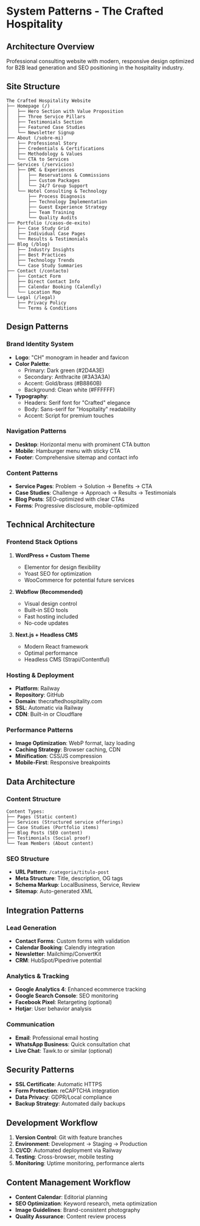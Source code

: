 # System Patterns - The Crafted Hospitality

## Architecture Overview

Professional consulting website with modern, responsive design optimized for B2B lead generation and SEO positioning in the hospitality industry.

## Site Structure

```
The Crafted Hospitality Website
├── Homepage (/)
│   ├── Hero Section with Value Proposition
│   ├── Three Service Pillars
│   ├── Testimonials Section
│   ├── Featured Case Studies
│   └── Newsletter Signup
├── About (/sobre-mi)
│   ├── Professional Story
│   ├── Credentials & Certifications
│   ├── Methodology & Values
│   └── CTA to Services
├── Services (/servicios)
│   ├── DMC & Experiences
│   │   ├── Reservations & Commissions
│   │   ├── Custom Packages
│   │   └── 24/7 Group Support
│   └── Hotel Consulting & Technology
│       ├── Process Diagnosis
│       ├── Technology Implementation
│       ├── Guest Experience Strategy
│       ├── Team Training
│       └── Quality Audits
├── Portfolio (/casos-de-exito)
│   ├── Case Study Grid
│   ├── Individual Case Pages
│   └── Results & Testimonials
├── Blog (/blog)
│   ├── Industry Insights
│   ├── Best Practices
│   ├── Technology Trends
│   └── Case Study Summaries
├── Contact (/contacto)
│   ├── Contact Form
│   ├── Direct Contact Info
│   ├── Calendar Booking (Calendly)
│   └── Location Map
└── Legal (/legal)
    ├── Privacy Policy
    └── Terms & Conditions
```

## Design Patterns

### Brand Identity System

- **Logo**: "CH" monogram in header and favicon
- **Color Palette**:
  - Primary: Dark green (#2D4A3E)
  - Secondary: Anthracite (#3A3A3A)
  - Accent: Gold/brass (#B8860B)
  - Background: Clean white (#FFFFFF)
- **Typography**:
  - Headers: Serif font for "Crafted" elegance
  - Body: Sans-serif for "Hospitality" readability
  - Accent: Script for premium touches

### Navigation Patterns

- **Desktop**: Horizontal menu with prominent CTA button
- **Mobile**: Hamburger menu with sticky CTA
- **Footer**: Comprehensive sitemap and contact info

### Content Patterns

- **Service Pages**: Problem → Solution → Benefits → CTA
- **Case Studies**: Challenge → Approach → Results → Testimonials
- **Blog Posts**: SEO-optimized with clear CTAs
- **Forms**: Progressive disclosure, mobile-optimized

## Technical Architecture

### Frontend Stack Options

1. **WordPress + Custom Theme**

   - Elementor for design flexibility
   - Yoast SEO for optimization
   - WooCommerce for potential future services

2. **Webflow (Recommended)**

   - Visual design control
   - Built-in SEO tools
   - Fast hosting included
   - No-code updates

3. **Next.js + Headless CMS**
   - Modern React framework
   - Optimal performance
   - Headless CMS (Strapi/Contentful)

### Hosting & Deployment

- **Platform**: Railway
- **Repository**: GitHub
- **Domain**: thecraftedhospitality.com
- **SSL**: Automatic via Railway
- **CDN**: Built-in or Cloudflare

### Performance Patterns

- **Image Optimization**: WebP format, lazy loading
- **Caching Strategy**: Browser caching, CDN
- **Minification**: CSS/JS compression
- **Mobile-First**: Responsive breakpoints

## Data Architecture

### Content Structure

```
Content Types:
├── Pages (Static content)
├── Services (Structured service offerings)
├── Case Studies (Portfolio items)
├── Blog Posts (SEO content)
├── Testimonials (Social proof)
└── Team Members (About content)
```

### SEO Structure

- **URL Pattern**: `/categoria/titulo-post`
- **Meta Structure**: Title, description, OG tags
- **Schema Markup**: LocalBusiness, Service, Review
- **Sitemap**: Auto-generated XML

## Integration Patterns

### Lead Generation

- **Contact Forms**: Custom forms with validation
- **Calendar Booking**: Calendly integration
- **Newsletter**: Mailchimp/ConvertKit
- **CRM**: HubSpot/Pipedrive potential

### Analytics & Tracking

- **Google Analytics 4**: Enhanced ecommerce tracking
- **Google Search Console**: SEO monitoring
- **Facebook Pixel**: Retargeting (optional)
- **Hotjar**: User behavior analysis

### Communication

- **Email**: Professional email hosting
- **WhatsApp Business**: Quick consultation chat
- **Live Chat**: Tawk.to or similar (optional)

## Security Patterns

- **SSL Certificate**: Automatic HTTPS
- **Form Protection**: reCAPTCHA integration
- **Data Privacy**: GDPR/Local compliance
- **Backup Strategy**: Automated daily backups

## Development Workflow

1. **Version Control**: Git with feature branches
2. **Environment**: Development → Staging → Production
3. **CI/CD**: Automated deployment via Railway
4. **Testing**: Cross-browser, mobile testing
5. **Monitoring**: Uptime monitoring, performance alerts

## Content Management Workflow

- **Content Calendar**: Editorial planning
- **SEO Optimization**: Keyword research, meta optimization
- **Image Guidelines**: Brand-consistent photography
- **Quality Assurance**: Content review process
